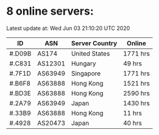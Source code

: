 # 8 online servers:

Latest update at: Wed Jun 03 21:10:20 UTC 2020

| ID | ASN | Server Country | Online |
| -- | --- | -------------- | ------ |
| #.D09B | AS174 | United States | 1771 hrs |
| #.C831 | AS12301 | Hungary | 49 hrs |
| #.7F1D | AS63949 | Singapore | 1771 hrs |
| #.B6F8 | AS63888 | Hong Kong | 1521 hrs |
| #.BD3E | AS63888 | Hong Kong | 2590 hrs |
| #.2A79 | AS63949 | Japan | 1430 hrs |
| #.33B9 | AS63888 | Hong Kong | 11 hrs |
| #.4928 | AS20473 | Japan | 40 hrs |

